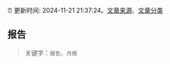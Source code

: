 :alarm_clock: 更新时间: 2024-11-21 21:37:24。[文章来源](/README.md)、[文章分类](/TAGS.md)

## 报告


> 关键字：`报告`、`月报`




